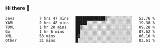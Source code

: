 ### Hi there 👋

<!--
**urzz/urzz** is a ✨ _special_ ✨ repository because its `README.md` (this file) appears on your GitHub profile.

Here are some ideas to get you started:

- 🔭 I’m currently working on ...
- 🌱 I’m currently learning ...
- 👯 I’m looking to collaborate on ...
- 🤔 I’m looking for help with ...
- 💬 Ask me about ...
- 📫 How to reach me: ...
- 😄 Pronouns: ...
- ⚡ Fun fact: ...
-->

<!--START_SECTION:waka-->

```text
Java           7 hrs 47 mins   █████████████▒░░░░░░░░░░░   53.76 %
YAML           2 hrs 48 mins   █████░░░░░░░░░░░░░░░░░░░░   19.38 %
TOML           1 hr 20 mins    ██▒░░░░░░░░░░░░░░░░░░░░░░   09.28 %
Go             1 hr 6 mins     ██░░░░░░░░░░░░░░░░░░░░░░░   07.62 %
XML            53 mins         █▓░░░░░░░░░░░░░░░░░░░░░░░   06.10 %
Other          31 mins         █░░░░░░░░░░░░░░░░░░░░░░░░   03.61 %
```

<!--END_SECTION:waka-->
